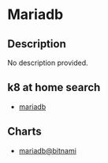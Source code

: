 # Mariadb

## Description

No description provided.

## k8 at home search

- [mariadb](https://nanne.dev/k8s-at-home-search/#/mariadb)

## Charts

- [mariadb@bitnami](https://charts.bitnami.com/bitnami/)
